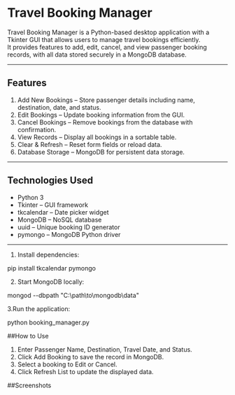 # Travel Booking Manager

Travel Booking Manager is a Python-based desktop application with a Tkinter GUI that allows users to manage travel bookings efficiently.  
It provides features to add, edit, cancel, and view passenger booking records, with all data stored securely in a MongoDB database.

---

## Features

1. Add New Bookings – Store passenger details including name, destination, date, and status.
2. Edit Bookings – Update booking information from the GUI.
3. Cancel Bookings – Remove bookings from the database with confirmation.
4. View Records – Display all bookings in a sortable table.
5. Clear & Refresh – Reset form fields or reload data.
6. Database Storage – MongoDB for persistent data storage.

---

## Technologies Used

- Python 3
- Tkinter – GUI framework
- tkcalendar – Date picker widget
- MongoDB – NoSQL database
- uuid – Unique booking ID generator
- pymongo – MongoDB Python driver

---

1. Install dependencies:

pip install tkcalendar pymongo


2. Start MongoDB locally:

mongod --dbpath "C:\path\to\mongodb\data"


3.Run the application:

python booking_manager.py

##How to Use

1. Enter Passenger Name, Destination, Travel Date, and Status.
2. Click Add Booking to save the record in MongoDB.
3. Select a booking to Edit or Cancel.
4. Click Refresh List to update the displayed data.

##Screenshots

